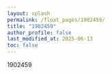 ```yaml
---
layout: splash
permalink: /float_pages/1902459/
title: "1902459"
author_profile: false
last_modified_at: 2025-06-13
toc: false
---
```

 
1902459
